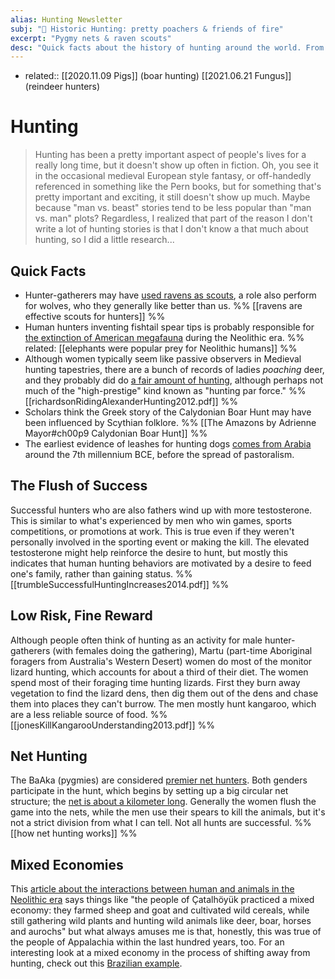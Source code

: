 ```yaml
---
alias: Hunting Newsletter
subj: "📗 Historic Hunting: pretty poachers & friends of fire"
excerpt: "Pygmy nets & raven scouts" 
desc: "Quick facts about the history of hunting around the world. From neolithic spear shapes to modern tactics for flushing game."
---
```


- related:: [[2020.11.09 Pigs]] (boar hunting) [[2021.06.21 Fungus]] (reindeer hunters)

# Hunting

> Hunting has been a pretty important aspect of people's lives for a really long time, but it doesn't show up often in fiction. Oh, you see it in the occasional medieval European style fantasy, or off-handedly referenced in something like the Pern books, but for something that's pretty important and exciting, it still doesn't show up much. Maybe because "man vs. beast" stories tend to be less popular than "man vs. man" plots? Regardless, I realized that part of the reason I don't write a lot of hunting stories is that I don't know a that much about hunting, so I did a little research... 

## Quick Facts
 
- Hunter-gatherers may have [used ravens as scouts](https://www.jstor.org/stable/26596516), a role also perform for wolves, who they generally like better than us. %% [[ravens are effective scouts for hunters]] %%
- Human hunters inventing fishtail spear tips is  probably responsible for [the extinction of American megafauna](https://www.conicet.gov.ar/human-beings-may-be-much-more-responsible-for-the-megafaunal-extinction/) during the Neolithic era. %% related: [[elephants were popular prey for Neolithic humans]] %%
- Although women typically seem like passive observers in Medieval hunting tapestries, there are a bunch of records of ladies _poaching_ deer, and they probably did do [a fair amount of hunting](https://onlinelibrary.wiley.com/doi/abs/10.1111/j.1468-0424.2012.01681.x), although perhaps not much of the "high-prestige" kind known as "hunting par force."  %% [[richardsonRidingAlexanderHunting2012.pdf]] %%
- Scholars think the Greek story of the Calydonian Boar Hunt may have been influenced by Scythian folklore. %% [[The Amazons by Adrienne Mayor#ch00p9 Calydonian Boar Hunt]] %%
- The earliest evidence of leashes for hunting dogs [comes from Arabia](https://www.sciencedirect.com/science/article/abs/pii/S0278416517301174) around the 7th millennium BCE, before the spread of pastoralism. 

## The Flush of Success

Successful hunters who are also fathers wind up with more testosterone. This is similar to what's experienced by men who win games, sports competitions, or promotions at work. This is true even if they weren't personally involved in the sporting event or making the kill. The elevated testosterone might help reinforce the desire to hunt, but mostly this indicates that human hunting behaviors are motivated by a desire to feed one's family, rather than gaining status. %% [[trumbleSuccessfulHuntingIncreases2014.pdf]] %%

## Low Risk, Fine Reward 

Although people often think of hunting as an activity for male hunter-gatherers (with females doing the gathering), Martu (part-time Aboriginal foragers from Australia's Western Desert) women do most of the monitor lizard hunting, which accounts for about a third of their diet. The women spend most of their foraging time hunting lizards. First they burn away vegetation to find the lizard dens, then dig them out of the dens and chase them into places they can't burrow. The men mostly hunt kangaroo, which are a less reliable source of food. %% [[jonesKillKangarooUnderstanding2013.pdf]] %%

## Net Hunting

The BaAka (pygmies) are considered [premier net hunters](http://www.traveladventures.org/continents/africa/baaka-net-hunting.html). Both genders participate in the hunt, which begins by setting up a big circular net structure; the [net is about a kilometer long](https://rainforests.mongabay.com/07-rainforest-people.html). Generally the women flush the game into the nets, while the men use their spears to kill the animals, but it's not a strict division from what I can tell. Not all hunts are successful. %% [[how net hunting works]] %%

## Mixed Economies

This [article about the interactions between human and animals in the Neolithic era](https://peoplingthepast.com/2021/04/30/blog-post-25-lindsay-der-on-human-animal-entanglements-in-the-neolithic/) says things like "the people of Çatalhöyük practiced a mixed economy: they farmed sheep and goat and cultivated wild cereals, while still gathering wild plants and hunting wild animals like deer, boar, horses and aurochs" but what always amuses me is that, honestly, this was true of the people of Appalachia within the last hundred years, too. For an interesting look at a mixed economy in the process of shifting away from hunting, check out this [Brazilian example](https://doi.org/10.1186/1746-4269-5-36). 
